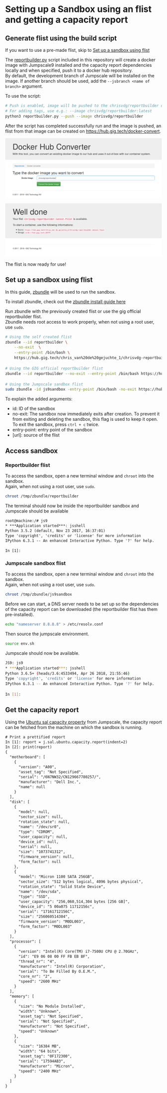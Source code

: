 # Setting up a Sandbox using an flist and getting a capacity report

## Generate flist using the build script

If you want to use a pre-made flist, skip to [Set up a sandbox using flist](#set-up-a-sandbox-using-flist)

The [reportbuilder.py](reportbuilder.py) script included in this repository will create a docker image with Jumpscale9 installed and the capacity report dependencies locally and when specified, push it to a docker hub repository.  
By default, the development branch of Jumpscale will be installed on the image. If another branch should be used, add the `--jsbranch <name of branch>` argument.

To use the script:
```sh
# Push is enabled, image will be pushed to the chrisvdg/reportbuilder docker hub repository
# For adding tags, use e.g.: --image chrisvdg/reportbuilder:latest
python3 reportbuilder.py --push --image chrisvdg/reportbuilder
```

After the script has completed successfully run and the image is pushed, an flist from that image can be created on https://hub.gig.tech/docker-convert.

![alt text](src/1.png "Convert docker image to flist")

![alt text](src/2.png "FLIST is ready!")

The flist is now ready for use!

## Set up a sandbox using flist

In this guide, [zbundle](https://github.com/zero-os/0-bundle) will be used to run the sandbox.

To install zbundle, check out the [zbundle install guide here](zbundle.md)

Run zbundle with the previously created flist or use the gig official reportbuilder flist.  
Zbundle needs root access to work properly, when not using a root user, use `sudo`.
```sh
# Using the self created flist
zbundle --id reportbuilder \
    --no-exit  \
    --entry-point /bin/bash \
    https://hub.gig.tech/chris_van%20de%20gejuchte_1/chrisvdg-reportbuilder-latest.flist

# Using the GIG official reportbuilder flist
zbundle --id reportbuilder --no-exit --entry-point /bin/bash https://hub.gig.tech/gig-official-apps/reportbuilder-latest.flist

# Using the Jumpscale sandbox flist
sudo zbundle -id js9sandbox -entry-point /bin/bash -no-exit https://hub.gig.tech/abdelrahman_hussein_1/js9_sandbox_full.flist
```

To explain the added arguments:
* id: ID of the sandbox
* no-exit: The sandbox now immediately exits after creation. To prevent it from exiting and deleting the sandbox, this flag is used to keep it open. To exit the sandbox, press `ctrl + c` twice.
* entry-point: entry point of the sandbox
* [url]: source of the flist

## Access sandbox

### Reportbuilder flist

To access the sandbox, open a new terminal window and `chroot` into the sandbox.  
Again, when not using a root user, use `sudo`.
```sh
chroot /tmp/zbundle/reportbuilder
```

The terminal should now be inside the reportbuilder sandbox and Jumpscale should be available
```
root@machine:/# js9
* ***Application started***: jsshell
Python 3.5.2 (default, Nov 23 2017, 16:37:01) 
Type 'copyright', 'credits' or 'license' for more information
IPython 6.3.1 -- An enhanced Interactive Python. Type '?' for help.

In [1]: 
```

### Jumpscale sandbox flist

To access the sandbox, open a new terminal window and `chroot` into the sandbox.  
Again, when not using a root user, use `sudo`.
```sh
chroot /tmp/zbundle/js9sandbox
```

Before we can start, a DNS server needs to be set up so the dependencies of the capacity report can be downloaded (the reportbuilder flist has them pre-installed).
```sh
echo "nameserver 8.8.8.8" > /etc/resolv.conf
```

Then source the jumpscale environment.
```sh
source env.sh
```

Jumpscale should now be available.
```sh
JS9: js9
* ***Application started***: jsshell
Python 3.6.5+ (heads/3.6:4533494, Apr 26 2018, 21:55:46)
Type 'copyright', 'credits' or 'license' for more information
IPython 6.3.1 -- An enhanced Interactive Python. Type '?' for help.

In [1]: 
```

## Get the capacity report

Using the [Ubuntu sal capacity property](https://github.com/Jumpscale/lib9/blob/development/docs/Howto/capacityreport_from_ubuntu.md) from Jumpscale, the capacity report can be fetched from the machine on which the sandbox is running.

```
# Print a prettified report
In [1]: report = j.sal.ubuntu.capacity.report(indent=2)
In [2]: print(report)
{
  "motherboard": [
    {
      "version": "A00",
      "asset_tag": "Not Specified",
      "serial": "/6N7NW32/CN129667780257/",
      "manufacturer": "Dell Inc.",
      "name": null
    }
  ],
  "disk": [
    {
      "model": null,
      "sector_size": null,
      "rotation_state": null,
      "name": "/dev/sr0",
      "type": "CDROM",
      "user_capacity": null,
      "device_id": null,
      "serial": null,
      "size": "1073741312",
      "firmware_version": null,
      "form_factor": null
    },
    {
      "model": "Micron 1100 SATA 256GB",
      "sector_size": "512 bytes logical, 4096 bytes physical",
      "rotation_state": "Solid State Device",
      "name": "/dev/sda",
      "type": "SSD",
      "user_capacity": "256,060,514,304 bytes [256 GB]",
      "device_id": "5 00a075 11712156c",
      "serial": "17161712156C",
      "size": "256060514304",
      "firmware_version": "M0DL003",
      "form_factor": "M0DL003"
    }
  ],
  "processor": [
    {
      "version": "Intel(R) Core(TM) i7-7500U CPU @ 2.70GHz",
      "id": "E9 06 08 00 FF FB EB BF",
      "thread_nr": "4",
      "manufacturer": "Intel(R) Corporation",
      "serial": "To Be Filled By O.E.M.",
      "core_nr": "2",
      "speed": "2600 MHz"
    }
  ],
  "memory": [
    {
      "size": "No Module Installed",
      "width": "Unknown",
      "asset_tag": "Not Specified",
      "serial": "Not Specified",
      "manufacturer": "Not Specified",
      "speed": "Unknown"
    },
    {
      "size": "16384 MB",
      "width": "64 bits",
      "asset_tag": "0F172300",
      "serial": "17594AB3",
      "manufacturer": "Micron",
      "speed": "2400 MHz"
    }
  ]
}
```
